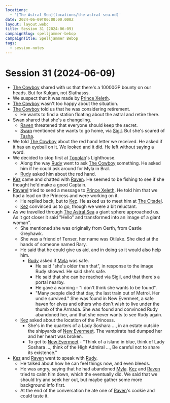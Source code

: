 ```yaml
---
locations:
  - '[The Astral Sea](locations/the-astral-sea.md)'
date: 2024-06-09T00:00:00.000Z
layout: layout.webc
title: Session 31 (2024-06-09)
campaignSlug: spelljammer-bebop
campaignTitle: Spelljammer Bebop
tags:
  - session-notes
---
```

# Session 31 (2024-06-09)

- [The Cowboy](npcs/the-cowboy.md) shared with us that there's a 10000GP bounty on our heads. But for Kulgan, not Slathasss.
- We suspect that it was made by [Prince Xeleth](npcs/prince-xeleth.md).
- [The Cowboy](npcs/the-cowboy.md) wasn't too happy about the situation.
- [The Cowboy](npcs/the-cowboy.md) told us that he was considering retirement.
	- He wants to find a station floating about the astral and retire there.
- [Swan](pcs/swan.md) shared that she's a changeling.
	- [Raven](pcs/raven.md) threatened that everyone should keep the secret.
	- [Swan](pcs/swan.md) mentioned she wants to go home, via [Sigil](locations/sigil.md). But she's scared of [Tasha](npcs/tasha.md).
- We told [The Cowboy](npcs/the-cowboy.md) about the red hand letter we received. He asked if it has an eyeball on it. We looked and it did. He left without saying a word.
- We decided to stop first at [Topolah](npcs/topolah.md)'s Lighthouse.
	- Along the way [Rudy](pcs/refuge-unit-d3.md) went to ask [The Cowboy](npcs/the-cowboy.md) something. He asked him if he could ask around for Myla in Bral.
	- [Rudy](pcs/refuge-unit-d3.md) asked him about the red hand.
- [Kez](pcs/kez-bardaux.md) came and chatted with [Raven](pcs/raven.md). He seemed to be fishing to see if she thought he'd make a good Captain.
- [Ravarel](pcs/ravarel-deshent.md) tried to send a message to [Prince Xeleth](npcs/prince-xeleth.md). He told him that we had a lead on the Princess and were working on it.
	- He replied back, but to [Kez](pcs/kez-bardaux.md). He asked us to meet him at [The Citadel](locations/the-citadel.md).
	- [Kez](pcs/kez-bardaux.md) convinced us to go, though we were a bit reluctant.
- As we travelled through [The Astral Sea](locations/the-astral-sea.md) a giant sphere approached us. As it got closer it said "Hello" and transformed into an image of a giant woman".
	- She mentioned she was originally from Oerth, from Castle Greyhawk.
	- She was a friend of Tenser, her name was Otiluke. She died at the hands of someone named Rary.
	- He said that he could give us aid, and in doing so it would also help him.
		- [Rudy](pcs/refuge-unit-d3.md) asked if [Myla](npcs/myla.md) was safe.
			- He said "she's older than that", in response to the image Rudy showed. He said she's safe.
			- He said that she can be reached via [Sigil](locations/sigil.md), and that there's a portal nearby.
			- He gave a warning - "I don't think she wants to be found".
			- "Many people died that day, the last train out of Metrol. Her uncle survived." She was found in New Evermeet, a safe haven for elves and others who don't wish to live under the thumb of the Armada. She was found and convinced Rudy abandoned her, and that she never wants to see Rudy again.
	- [Kez](pcs/kez-bardaux.md) asked about the location of the Princess.
		- She's in the quarters of a Lady Soshara ..., in an estate outside the shipyards of [New Evermeet](locations/new-evermeet.md). The vampirate had dumped her and her heart was broken.
		- To get to [New Evermeet](locations/new-evermeet.md) - "Think of a island in blue, think of Lady Soshara ..., think of the High Admiral ..., Be careful not to share its existence."
- [Kez](pcs/kez-bardaux.md) and [Raven](pcs/raven.md) went to speak with [Rudy](pcs/refuge-unit-d3.md).
	- He talked about how he can feel things now, and even bleeds.
	- He was angry, saying that he had abandoned [Myla](npcs/myla.md). [Kez](pcs/kez-bardaux.md) and [Raven](pcs/raven.md) tried to calm him down, which the eventually did. We said that we should try and seek her out, but maybe gather some more background info first.
	- At the end of the conversation he ate one of [Raven](pcs/raven.md)'s cookie and could taste it.

